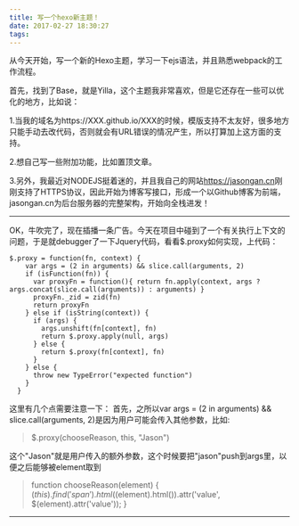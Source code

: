 ```yaml
---
title: 写一个hexo新主题！
date: 2017-02-27 18:30:27
tags:
---
```



从今天开始，写一个新的Hexo主题，学习一下ejs语法，并且熟悉webpack的工作流程。

首先，找到了Base，就是Yilla，这个主题我非常喜欢，但是它还存在一些可以优化的地方，比如说：

1.当我的域名为https://XXX.github.io/XXX的时候，模版支持不太友好，很多地方只能手动去改代码，否则就会有URL错误的情况产生，所以打算加上这方面的支持。

2.想自己写一些附加功能，比如置顶文章。

3.另外，我最近对NODEJS挺着迷的，并且我自己的网站<https://jasongan.cn>刚刚支持了HTTPS协议，因此开始为博客写接口，形成一个以Github博客为前端，jasongan.cn为后台服务器的完整架构，开始向全栈进发！

<!-- more -->

---

OK，牛吹完了，现在插播一条广告。今天在项目中碰到了一个有关执行上下文的问题，于是就debugger了一下Jquery代码，看看$.proxy如何实现，上代码：

```
$.proxy = function(fn, context) {
    var args = (2 in arguments) && slice.call(arguments, 2)
    if (isFunction(fn)) {
      var proxyFn = function(){ return fn.apply(context, args ? args.concat(slice.call(arguments)) : arguments) }
      proxyFn._zid = zid(fn)
      return proxyFn
    } else if (isString(context)) {
      if (args) {
        args.unshift(fn[context], fn)
        return $.proxy.apply(null, args)
      } else {
        return $.proxy(fn[context], fn)
      }
    } else {
      throw new TypeError("expected function")
    }
  }

```

这里有几个点需要注意一下：
首先，之所以var args = (2 in arguments) && slice.call(arguments, 2)是因为用户可能会传入其他参数，比如:

>$.proxy(chooseReason, this, "Jason")

这个"Jason"就是用户传入的额外参数，这个时候要把"jason"push到args里，以便之后能够被element取到

>function chooseReason(element) {
    $(this).find('span').html($(element).html()).attr('value', $(element).attr('value'));
}

---